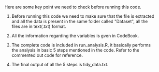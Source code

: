 Here are some key point we need to check before running this code.

1) Before running this code we need to make sure that the file is extracted and all the data is present in the same folder called "Dataset", all the files are in text(.txt) format.

2) All the information regarding the variables is gven in CodeBook.

3) The complete code is included in run_analysis.R, it basically performs the analysis in basic 5 steps mentioned in the code. Refer to the commented out code for reference.

4) The final output of all the 5 steps is tidy_data.txt. 
